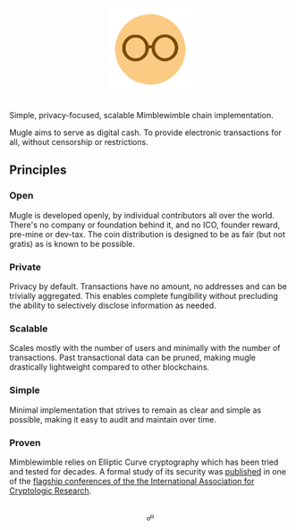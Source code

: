 <center>
  <img width="150" src="assets/images/mugle-mw-logo.svg">
</center>
</br>

Simple, privacy-focused, scalable Mimblewimble chain implementation.

Mugle aims to serve as digital cash. To provide electronic transactions for all, without censorship or restrictions.

## Principles

### Open

Mugle is developed openly, by individual contributors all over the world. There's no company or foundation behind it, and no ICO, founder reward, pre-mine or dev-tax. The coin distribution is designed to be as fair (but not gratis) as is known to be possible.

### Private

Privacy by default. Transactions have no amount, no addresses and can be trivially aggregated. This enables complete fungibility without precluding the ability to selectively disclose information as needed.

### Scalable

Scales mostly with the number of users and minimally with the number of transactions. Past transactional data can be pruned, making mugle drastically lightweight compared to other blockchains.

### Simple

Minimal implementation that strives to remain as clear and simple as possible, making it easy to audit and maintain over time.

### Proven

Mimblewimble relies on Elliptic Curve cryptography which has been tried and tested for decades. 
A formal study of its security was [published](https://eprint.iacr.org/2018/1039) in one of the [flagship conferences of the the International Association for Cryptologic Research](https://www.iacr.org/meetings/eurocrypt/).

</br>
<center>
☍
</center>
</br>
